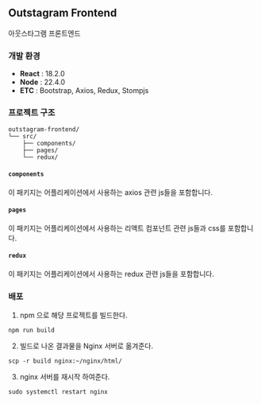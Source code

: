 ## Outstagram Frontend
아웃스타그램 프론트엔드

### 개발 환경
- **React** : 18.2.0
- **Node** : 22.4.0
- **ETC** : Bootstrap, Axios, Redux, Stompjs

### 프로젝트 구조
```
outstagram-frontend/
└── src/
    ├── components/
    ├── pages/
    └── redux/
```

#### `components`
이 패키지는 어플리케이션에서 사용하는 axios 관련 js들을 포함합니다.

#### `pages`
이 패키지는 어플리케이션에서 사용하는 리액트 컴포넌트 관련 js들과 css를 포함합니다.

#### `redux`
이 패키지는 어플리케이션에서 사용하는 redux 관련 js들을 포함합니다.

### 배포
1. npm 으로 해당 프로젝트를 빌드한다.
```
npm run build
```
2. 빌드로 나온 결과물을 Nginx 서버로 옮겨준다.
```
scp -r build nginx:~/nginx/html/
```
3. nginx 서버를 재시작 하여준다.
```
sudo systemctl restart nginx
```